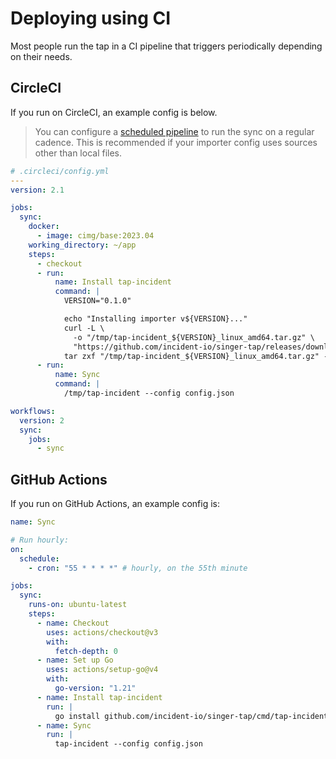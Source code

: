 # Deploying using CI

Most people run the tap in a CI pipeline that triggers periodically depending on
their needs.

## CircleCI

If you run on CircleCI, an example config is below.

> You can configure a [scheduled pipeline](https://circleci.com/docs/scheduled-pipelines/)
> to run the sync on a regular cadence. This is recommended if your importer
> config uses sources other than local files.

```yaml
# .circleci/config.yml
---
version: 2.1

jobs:
  sync:
    docker:
      - image: cimg/base:2023.04
    working_directory: ~/app
    steps:
      - checkout
      - run:
          name: Install tap-incident
          command: |
            VERSION="0.1.0"

            echo "Installing importer v${VERSION}..."
            curl -L \
              -o "/tmp/tap-incident_${VERSION}_linux_amd64.tar.gz" \
              "https://github.com/incident-io/singer-tap/releases/download/v${VERSION}/tap-incident_${VERSION}_linux_amd64.tar.gz"
            tar zxf "/tmp/tap-incident_${VERSION}_linux_amd64.tar.gz" -C /tmp
      - run:
          name: Sync
          command: |
            /tmp/tap-incident --config config.json

workflows:
  version: 2
  sync:
    jobs:
      - sync
```

## GitHub Actions

If you run on GitHub Actions, an example config is:

```yaml
name: Sync

# Run hourly:
on:
  schedule:
    - cron: "55 * * * *" # hourly, on the 55th minute

jobs:
  sync:
    runs-on: ubuntu-latest
    steps:
      - name: Checkout
        uses: actions/checkout@v3
        with:
          fetch-depth: 0
      - name: Set up Go
        uses: actions/setup-go@v4
        with:
          go-version: "1.21"
      - name: Install tap-incident
        run: |
          go install github.com/incident-io/singer-tap/cmd/tap-incident@latest
      - name: Sync
        run: |
          tap-incident --config config.json
```
